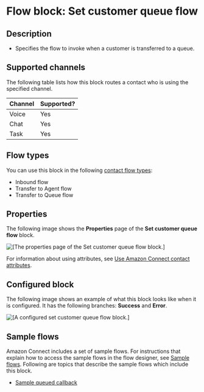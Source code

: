 # Flow block: Set customer queue flow<a name="set-customer-queue-flow"></a>

## Description<a name="set-contact-attributes-description"></a>
+ Specifies the flow to invoke when a customer is transferred to a queue\.

## Supported channels<a name="set-customer-queue-flow-channels"></a>

The following table lists how this block routes a contact who is using the specified channel\. 


| Channel | Supported? | 
| --- | --- | 
| Voice | Yes | 
| Chat | Yes | 
| Task | Yes | 

## Flow types<a name="set-contact-attributes-types"></a>

You can use this block in the following [contact flow types](create-contact-flow.md#contact-flow-types):
+ Inbound flow
+ Transfer to Agent flow
+ Transfer to Queue flow

## Properties<a name="set-contact-attributes-properties"></a>

The following image shows the **Properties** page of the **Set customer queue flow** block\.

![\[The properties page of the Set customer queue flow block.\]](http://docs.aws.amazon.com/connect/latest/adminguide/images/set-customer-queue-properties.png)

For information about using attributes, see [Use Amazon Connect contact attributes](connect-contact-attributes.md)\.

## Configured block<a name="set-contact-attributes-configured"></a>

The following image shows an example of what this block looks like when it is configured\. It has the following branches: **Success** and **Error**\.

![\[A configured set customer queue flow block.\]](http://docs.aws.amazon.com/connect/latest/adminguide/images/set-customer-queue-configured.png)

## Sample flows<a name="set-contact-attributes-samples"></a>

Amazon Connect includes a set of sample flows\. For instructions that explain how to access the sample flows in the flow designer, see [Sample flows](contact-flow-samples.md)\. Following are topics that describe the sample flows which include this block\.
+ [Sample queued callback](sample-queued-callback.md)